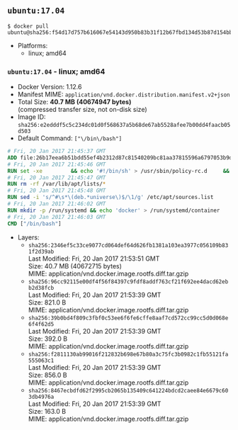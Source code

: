 ## `ubuntu:17.04`

```console
$ docker pull ubuntu@sha256:f54d17d757b616067e54143d950b83b31f12b67fbd134d53b87d154bb93a0d4c
```

-	Platforms:
	-	linux; amd64

### `ubuntu:17.04` - linux; amd64

-	Docker Version: 1.12.6
-	Manifest MIME: `application/vnd.docker.distribution.manifest.v2+json`
-	Total Size: **40.7 MB (40674947 bytes)**  
	(compressed transfer size, not on-disk size)
-	Image ID: `sha256:e2edddf5c5c234dc01d0f568637a5b68de67ab5528afee7b00dd4faacb05d503`
-	Default Command: `["\/bin\/bash"]`

```dockerfile
# Fri, 20 Jan 2017 21:45:37 GMT
ADD file:26b17eea6b51bdd55ef4b2312d87c81540209bc81aa37815596a6797053b9d79 in / 
# Fri, 20 Jan 2017 21:45:46 GMT
RUN set -xe 		&& echo '#!/bin/sh' > /usr/sbin/policy-rc.d 	&& echo 'exit 101' >> /usr/sbin/policy-rc.d 	&& chmod +x /usr/sbin/policy-rc.d 		&& dpkg-divert --local --rename --add /sbin/initctl 	&& cp -a /usr/sbin/policy-rc.d /sbin/initctl 	&& sed -i 's/^exit.*/exit 0/' /sbin/initctl 		&& echo 'force-unsafe-io' > /etc/dpkg/dpkg.cfg.d/docker-apt-speedup 		&& echo 'DPkg::Post-Invoke { "rm -f /var/cache/apt/archives/*.deb /var/cache/apt/archives/partial/*.deb /var/cache/apt/*.bin || true"; };' > /etc/apt/apt.conf.d/docker-clean 	&& echo 'APT::Update::Post-Invoke { "rm -f /var/cache/apt/archives/*.deb /var/cache/apt/archives/partial/*.deb /var/cache/apt/*.bin || true"; };' >> /etc/apt/apt.conf.d/docker-clean 	&& echo 'Dir::Cache::pkgcache ""; Dir::Cache::srcpkgcache "";' >> /etc/apt/apt.conf.d/docker-clean 		&& echo 'Acquire::Languages "none";' > /etc/apt/apt.conf.d/docker-no-languages 		&& echo 'Acquire::GzipIndexes "true"; Acquire::CompressionTypes::Order:: "gz";' > /etc/apt/apt.conf.d/docker-gzip-indexes 		&& echo 'Apt::AutoRemove::SuggestsImportant "false";' > /etc/apt/apt.conf.d/docker-autoremove-suggests
# Fri, 20 Jan 2017 21:45:47 GMT
RUN rm -rf /var/lib/apt/lists/*
# Fri, 20 Jan 2017 21:45:48 GMT
RUN sed -i 's/^#\s*\(deb.*universe\)$/\1/g' /etc/apt/sources.list
# Fri, 20 Jan 2017 21:46:02 GMT
RUN mkdir -p /run/systemd && echo 'docker' > /run/systemd/container
# Fri, 20 Jan 2017 21:46:03 GMT
CMD ["/bin/bash"]
```

-	Layers:
	-	`sha256:2346ef5c33ce9077cd064def64d626fb1381a103ea3977c056109b831f2d39ab`  
		Last Modified: Fri, 20 Jan 2017 21:53:51 GMT  
		Size: 40.7 MB (40672715 bytes)  
		MIME: application/vnd.docker.image.rootfs.diff.tar.gzip
	-	`sha256:96cc92115e00df4f56f84397c9fdf8addf763cf21f692ee4dacd62ebb2d38fcb`  
		Last Modified: Fri, 20 Jan 2017 21:53:39 GMT  
		Size: 821.0 B  
		MIME: application/vnd.docker.image.rootfs.diff.tar.gzip
	-	`sha256:39b0bd4f809c3fbf0c53ee6f6fe6cffe8aaf7cd572cc99cc5d0d068e6f4f62d5`  
		Last Modified: Fri, 20 Jan 2017 21:53:39 GMT  
		Size: 392.0 B  
		MIME: application/vnd.docker.image.rootfs.diff.tar.gzip
	-	`sha256:f2811130ab99016f212832b698e67b80a3c75fc3b0982c1fb55121fa555063c1`  
		Last Modified: Fri, 20 Jan 2017 21:53:39 GMT  
		Size: 856.0 B  
		MIME: application/vnd.docker.image.rootfs.diff.tar.gzip
	-	`sha256:8467ecbdfd62f2995cb2065b135409c641224bdcd2caee84e6679c603db4976a`  
		Last Modified: Fri, 20 Jan 2017 21:53:39 GMT  
		Size: 163.0 B  
		MIME: application/vnd.docker.image.rootfs.diff.tar.gzip
